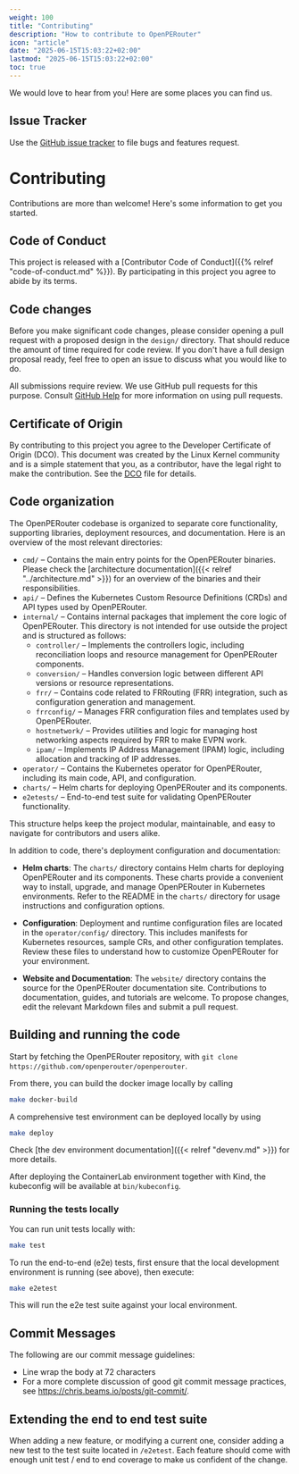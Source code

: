 ```yaml
---
weight: 100
title: "Contributing"
description: "How to contribute to OpenPERouter"
icon: "article"
date: "2025-06-15T15:03:22+02:00"
lastmod: "2025-06-15T15:03:22+02:00"
toc: true
---
```



We would love to hear from you! Here are some places you can find us.

## Issue Tracker

Use the [GitHub issue
tracker](https://github.com/openperouter/openperouter/issues) to file bugs and
features request. 

# Contributing

Contributions are more than welcome! Here's some information to get
you started.

## Code of Conduct

This project is released with a [Contributor Code of Conduct]({{%
relref "code-of-conduct.md" %}}). By participating in this project you
agree to abide by its terms.

## Code changes

Before you make significant code changes, please consider opening a pull
request with a proposed design in the `design/` directory. That should
reduce the amount of time required for code review. If you don't have a full
design proposal ready, feel free to open an issue to discuss what you would
like to do.

All submissions require review. We use GitHub pull requests for this
purpose. Consult [GitHub
Help](https://help.github.com/articles/about-pull-requests/) for more
information on using pull requests.

## Certificate of Origin

By contributing to this project you agree to the Developer Certificate of
Origin (DCO). This document was created by the Linux Kernel community and is a
simple statement that you, as a contributor, have the legal right to make the
contribution. See the [DCO](https://github.com/openperouter/openperouter/blob/main/DCO)
file for details.

## Code organization

The OpenPERouter codebase is organized to separate core functionality, supporting libraries, deployment resources, and documentation. Here is an overview of the most relevant directories:

- `cmd/` – Contains the main entry points for the OpenPERouter binaries. Please check the [architecture documentation]({{< relref "../architecture.md" >}}) for an overview of the binaries and their responsibilities.
- `api/` – Defines the Kubernetes Custom Resource Definitions (CRDs) and API types used by OpenPERouter.
- `internal/` – Contains internal packages that implement the core logic of OpenPERouter. This directory is not intended for use outside the project and is structured as follows:
  - `controller/` – Implements the controllers logic, including reconciliation loops and resource management for OpenPERouter components.
  - `conversion/` – Handles conversion logic between different API versions or resource representations.
  - `frr/` – Contains code related to FRRouting (FRR) integration, such as configuration generation and management.
  - `frrconfig/` – Manages FRR configuration files and templates used by OpenPERouter.
  - `hostnetwork/` – Provides utilities and logic for managing host networking aspects required by FRR to make EVPN work.
  - `ipam/` – Implements IP Address Management (IPAM) logic, including allocation and tracking of IP addresses.
- `operator/` – Contains the Kubernetes operator for OpenPERouter, including its main code, API, and configuration.
- `charts/` – Helm charts for deploying OpenPERouter and its components.
- `e2etests/` – End-to-end test suite for validating OpenPERouter functionality.

This structure helps keep the project modular, maintainable, and easy to navigate for contributors and users alike.

In addition to code, there's deployment configuration and
documentation:

- **Helm charts**: The `charts/` directory contains Helm charts for deploying OpenPERouter and its components. These charts provide a convenient way to install, upgrade, and manage OpenPERouter in Kubernetes environments. Refer to the README in the `charts/` directory for usage instructions and configuration options.

- **Configuration**: Deployment and runtime configuration files are located in the `operator/config/` directory. This includes manifests for Kubernetes resources, sample CRs, and other configuration templates. Review these files to understand how to customize OpenPERouter for your environment.

- **Website and Documentation**: The `website/` directory contains the source for the OpenPERouter documentation site. Contributions to documentation, guides, and tutorials are welcome. To propose changes, edit the relevant Markdown files and submit a pull request.

## Building and running the code

Start by fetching the OpenPERouter repository, with `git clone
https://github.com/openperouter/openperouter`.

From there, you can build the docker image locally by calling 

```bash
make docker-build
```

A comprehensive test environment can be deployed locally by using 

```bash
make deploy
```

Check [the dev environment documentation]({{< relref "devenv.md" >}}) for more details.

After deploying the ContainerLab environment together with Kind, the kubeconfig will
be available at `bin/kubeconfig`.

### Running the tests locally

You can run unit tests locally with:

```bash
make test
```

To run the end-to-end (e2e) tests, first ensure that the local development environment is running (see above), then execute:

```bash
make e2etest
```

This will run the e2e test suite against your local environment.

## Commit Messages

The following are our commit message guidelines:

- Line wrap the body at 72 characters
- For a more complete discussion of good git commit message practices, see
  <https://chris.beams.io/posts/git-commit/>.

## Extending the end to end test suite

When adding a new feature, or modifying a current one, consider adding a new test
to the test suite located in `/e2etest`.
Each feature should come with enough unit test / end to end coverage to make
us confident of the change.



